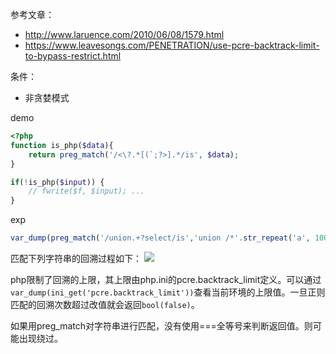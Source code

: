 参考文章：
- http://www.laruence.com/2010/06/08/1579.html
- https://www.leavesongs.com/PENETRATION/use-pcre-backtrack-limit-to-bypass-restrict.html

条件：
- 非贪婪模式

demo
```php
<?php
function is_php($data){  
    return preg_match('/<\?.*[(`;?>].*/is', $data);  
}

if(!is_php($input)) {
    // fwrite($f, $input); ...
}
```

exp
```php
var_dump(preg_match('/union.+?select/is','union /*'.str_repeat('a', 10000000).'*/select'));
```

匹配下列字符串的回溯过程如下：
![](19-6-12_PHP_pcre回溯问题.png)

php限制了回溯的上限，其上限由php.ini的pcre.backtrack_limit定义。可以通过`var_dump(ini_get('pcre.backtrack_limit'))`查看当前环境的上限值。一旦正则匹配的回溯次数超过改值就会返回`bool(false)`。
  
如果用preg_match对字符串进行匹配，没有使用===全等号来判断返回值。则可能出现绕过。